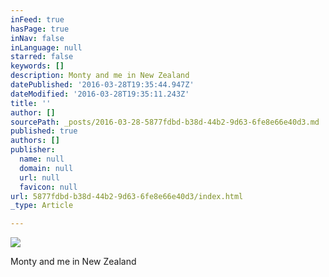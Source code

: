```yaml
---
inFeed: true
hasPage: true
inNav: false
inLanguage: null
starred: false
keywords: []
description: Monty and me in New Zealand
datePublished: '2016-03-28T19:35:44.947Z'
dateModified: '2016-03-28T19:35:11.243Z'
title: ''
author: []
sourcePath: _posts/2016-03-28-5877fdbd-b38d-44b2-9d63-6fe8e66e40d3.md
published: true
authors: []
publisher:
  name: null
  domain: null
  url: null
  favicon: null
url: 5877fdbd-b38d-44b2-9d63-6fe8e66e40d3/index.html
_type: Article

---
```

![](https://the-grid-user-content.s3-us-west-2.amazonaws.com/9fa69e8e-b31e-4dd0-a07a-de77a16d3ad5.jpg)

Monty and me in New Zealand
